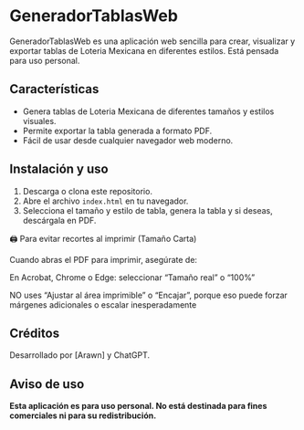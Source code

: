 # GeneradorTablasWeb

GeneradorTablasWeb es una aplicación web sencilla para crear, visualizar y exportar tablas de Loteria Mexicana en diferentes estilos. Está pensada para uso personal.

## Características

- Genera tablas de Loteria Mexicana de diferentes tamaños y estilos visuales.
- Permite exportar la tabla generada a formato PDF.
- Fácil de usar desde cualquier navegador web moderno.

## Instalación y uso

1. Descarga o clona este repositorio.
2. Abre el archivo `index.html` en tu navegador.
3. Selecciona el tamaño y estilo de tabla, genera la tabla y si deseas, descárgala en PDF.

🖨️ Para evitar recortes al imprimir (Tamaño Carta)

Cuando abras el PDF para imprimir, asegúrate de:

En Acrobat, Chrome o Edge: seleccionar “Tamaño real” o “100%”

NO uses “Ajustar al área imprimible” o “Encajar”, porque eso puede forzar márgenes adicionales o escalar inesperadamente



## Créditos

Desarrollado por [Arawn] y ChatGPT.

## Aviso de uso

**Esta aplicación es para uso personal. No está destinada para fines comerciales ni para su redistribución.**

